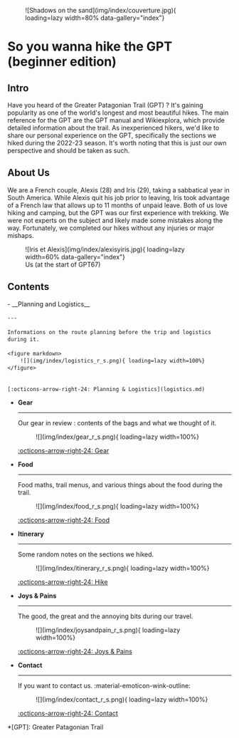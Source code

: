 <figure markdown>
  ![Shadows on the sand](img/index/couverture.jpg){ loading=lazy width=80% data-gallery="index"}
</figure>

# So you wanna hike the GPT (beginner edition)

## Intro

Have you heard of the Greater Patagonian Trail (GPT) ? It's gaining popularity as one of the world's longest and most beautiful hikes. The main reference for the GPT are the GPT manual and Wikiexplora, which provide detailed information about the trail. As inexperienced hikers, we'd like to share our personal experience on the GPT, specifically the sections we hiked during the 2022-23 season. It's worth noting that this is just our own perspective and should be taken as such.

## About Us

We are a French couple, Alexis (28) and Iris (29), taking a sabbatical year in South America. While Alexis quit his job prior to leaving, Iris took advantage of a French law that allows up to 11 months of unpaid leave. Both of us love hiking and camping, but the GPT was our first experience with trekking. We were not experts on the subject and likely made some mistakes along the way. Fortunately, we completed our hikes without any injuries or major mishaps.

<figure markdown>
  ![Iris et Alexis](img/index/alexisyiris.jpg){ loading=lazy width=60% data-gallery="index"}
  <figcaption>Us (at the start of GPT67)</figcaption>
</figure>

## Contents

<div class="grid cards" markdown>
-   __Planning and Logistics__

    ---

    Informations on the route planning before the trip and logistics during it.

    <figure markdown>
        ![](img/index/logistics_r_s.png){ loading=lazy width=100%}
    </figure>


    [:octicons-arrow-right-24: Planning & Logistics](logistics.md)

-   __Gear__

    ---

    Our gear in review : contents of the bags and what we thought of it.

    <figure markdown>
        ![](img/index/gear_r_s.png){ loading=lazy width=100%}
    </figure>

    [:octicons-arrow-right-24: Gear](gear.md)

-   __Food__

    ---

    Food maths, trail menus, and various things about the food during the trail.

    <figure markdown>
        ![](img/index/food_r_s.png){ loading=lazy width=100%}
    </figure>

    [:octicons-arrow-right-24: Food](food.md)

-   __Itinerary__

    ---

    Some random notes on the sections we hiked.

    <figure markdown>
        ![](img/index/itinerary_r_s.png){ loading=lazy width=100%}
    </figure>

    [:octicons-arrow-right-24: Hike](hike.md)

-   __Joys & Pains__

    ---

    The good, the great and the annoying bits during our travel.

    <figure markdown>
        ![](img/index/joysandpain_r_s.png){ loading=lazy width=100%}
    </figure>

    [:octicons-arrow-right-24: Joys & Pains](emotions.md)

-   __Contact__

    ---

    If you want to contact us. :material-emoticon-wink-outline:

    <figure markdown>
        ![](img/index/contact_r_s.png){ loading=lazy width=100%}
    </figure>

    [:octicons-arrow-right-24: Contact](contact.md)
</div>

*[GPT]: Greater Patagonian Trail